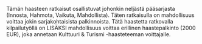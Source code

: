 Tämän haasteen ratkaisut osallistuvat johonkin neljästä pääsarjasta (Innosta,
Hahmota, Vaikuta, Mahdollista). Täten ratkaisulla on mahdollisuus voittaa
jokin sarjakohtaisista palkinnoista. Tätä haastetta ratkovalla kilpailutyöllä
on LISÄKSI mahdollisuus voittaa erillinen haastepalkinto (2000 EUR), joka annetaan
Kulttuuri & Turismi -haasteteeman voittajalle.
